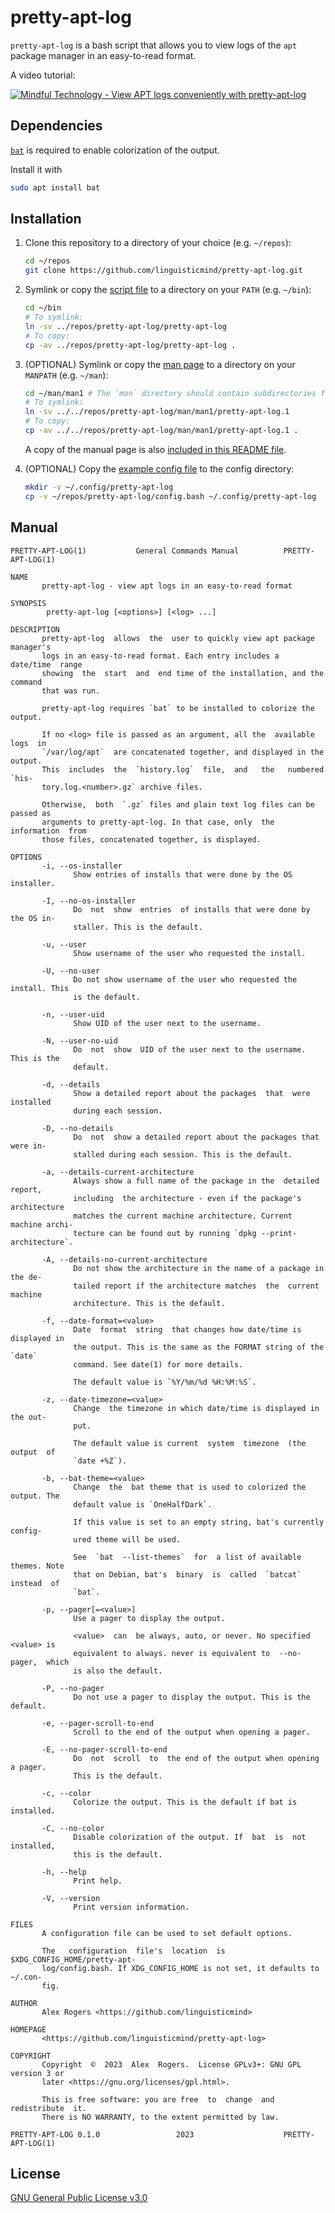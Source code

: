 # pretty-apt-log

`pretty-apt-log` is a bash script that allows you to view logs of the `apt` package manager in an easy-to-read format.

A video tutorial:

[![Mindful Technology - View APT logs conveniently with pretty-apt-log](https://img.youtube.com/vi/RWkfLKRoWWE/0.jpg)](https://www.youtube.com/watch?v=RWkfLKRoWWE)

## Dependencies

[`bat`](https://github.com/sharkdp/bat) is required to enable colorization of the output.

Install it with

```bash
sudo apt install bat
```

## Installation

1. Clone this repository to a directory of your choice (e.g. `~/repos`):

    ```bash
    cd ~/repos
    git clone https://github.com/linguisticmind/pretty-apt-log.git
    ```

2. Symlink or copy the [script file](pretty-apt-log) to a directory on your `PATH` (e.g. `~/bin`):

    ```bash
    cd ~/bin
    # To symlink:
    ln -sv ../repos/pretty-apt-log/pretty-apt-log
    # To copy:
    cp -av ../repos/pretty-apt-log/pretty-apt-log .
    ```

3. (OPTIONAL) Symlink or copy the [man page](man/man1/pretty-apt-log.1) to a directory on your `MANPATH` (e.g. `~/man`):

    ```bash
    cd ~/man/man1 # The `man` directory should contain subdirectories for different manual sections: `man1`, `man2` etc.
    # To symlink:
    ln -sv ../../repos/pretty-apt-log/man/man1/pretty-apt-log.1
    # To copy:
    cp -av ../../repos/pretty-apt-log/man/man1/pretty-apt-log.1 .
    ```

    A copy of the manual page is also [included in this README file](#manual).

4. (OPTIONAL) Copy the [example config file](config.bash) to the config directory:

    ```bash
    mkdir -v ~/.config/pretty-apt-log
    cp -v ~/repos/pretty-apt-log/config.bash ~/.config/pretty-apt-log
    ```

## Manual

```plain
PRETTY-APT-LOG(1)           General Commands Manual          PRETTY-APT-LOG(1)

NAME
       pretty-apt-log - view apt logs in an easy-to-read format

SYNOPSIS
        pretty-apt-log [<options>] [<log> ...]

DESCRIPTION
       pretty-apt-log  allows  the  user to quickly view apt package manager's
       logs in an easy-to-read format. Each entry includes a  date/time  range
       showing  the  start  and  end time of the installation, and the command
       that was run.

       pretty-apt-log requires `bat` to be installed to colorize the output.

       If no <log> file is passed as an argument, all the  available  logs  in
       `/var/log/apt`  are concatenated together, and displayed in the output.
       This  includes  the  `history.log`  file,  and   the   numbered   `his‐
       tory.log.<number>.gz` archive files.

       Otherwise,  both  `.gz` files and plain text log files can be passed as
       arguments to pretty-apt-log. In that case, only  the  information  from
       those files, concatenated together, is displayed.

OPTIONS
       -i, --os-installer
              Show entries of installs that were done by the OS installer.

       -I, --no-os-installer
              Do  not  show  entries  of installs that were done by the OS in‐
              staller. This is the default.

       -u, --user
              Show username of the user who requested the install.

       -U, --no-user
              Do not show username of the user who requested the install. This
              is the default.

       -n, --user-uid
              Show UID of the user next to the username.

       -N, --user-no-uid
              Do  not  show  UID of the user next to the username. This is the
              default.

       -d, --details
              Show a detailed report about the packages  that  were  installed
              during each session.

       -D, --no-details
              Do  not  show a detailed report about the packages that were in‐
              stalled during each session. This is the default.

       -a, --details-current-architecture
              Always show a full name of the package in the  detailed  report,
              including  the architecture - even if the package's architecture
              matches the current machine architecture. Current machine archi‐
              tecture can be found out by running `dpkg --print-architecture`.

       -A, --details-no-current-architecture
              Do not show the architecture in the name of a package in the de‐
              tailed report if the architecture matches  the  current  machine
              architecture. This is the default.

       -f, --date-format=<value>
              Date  format  string  that changes how date/time is displayed in
              the output. This is the same as the FORMAT string of the  `date`
              command. See date(1) for more details.

              The default value is `%Y/%m/%d %H:%M:%S`.

       -z, --date-timezone=<value>
              Change  the timezone in which date/time is displayed in the out‐
              put.

              The default value is current  system  timezone  (the  output  of
              `date +%Z`).

       -b, --bat-theme=<value>
              Change  the  bat theme that is used to colorized the output. The
              default value is `OneHalfDark`.

              If this value is set to an empty string, bat's currently config‐
              ured theme will be used.

              See  `bat  --list-themes`  for  a list of available themes. Note
              that on Debian, bat's  binary  is  called  `batcat`  instead  of
              `bat`.

       -p, --pager[=<value>]
              Use a pager to display the output.

              <value>  can  be always, auto, or never. No specified <value> is
              equivalent to always. never is equivalent to  --no-pager,  which
              is also the default.

       -P, --no-pager
              Do not use a pager to display the output. This is the default.

       -e, --pager-scroll-to-end
              Scroll to the end of the output when opening a pager.

       -E, --no-pager-scroll-to-end
              Do  not  scroll  to  the end of the output when opening a pager.
              This is the default.

       -c, --color
              Colorize the output. This is the default if bat is installed.

       -C, --no-color
              Disable colorization of the output. If  bat  is  not  installed,
              this is the default.

       -h, --help
              Print help.

       -V, --version
              Print version information.

FILES
       A configuration file can be used to set default options.

       The   configuration  file's  location  is  $XDG_CONFIG_HOME/pretty-apt-
       log/config.bash. If XDG_CONFIG_HOME is not set, it defaults to  ~/.con‐
       fig.

AUTHOR
       Alex Rogers <https://github.com/linguisticmind>

HOMEPAGE
       <https://github.com/linguisticmind/pretty-apt-log>

COPYRIGHT
       Copyright  ©  2023  Alex  Rogers.  License GPLv3+: GNU GPL version 3 or
       later <https://gnu.org/licenses/gpl.html>.

       This is free software: you are free  to  change  and  redistribute  it.
       There is NO WARRANTY, to the extent permitted by law.

PRETTY-APT-LOG 0.1.0                 2023                    PRETTY-APT-LOG(1)
```

## License

[GNU General Public License v3.0](LICENSE)
